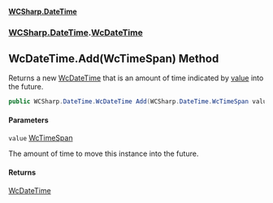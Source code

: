 #### [WCSharp.DateTime](README.md 'README')
### [WCSharp.DateTime](WCSharp.DateTime.md 'WCSharp.DateTime').[WcDateTime](WCSharp.DateTime.WcDateTime.md 'WCSharp.DateTime.WcDateTime')

## WcDateTime.Add(WcTimeSpan) Method

Returns a new [WcDateTime](WCSharp.DateTime.WcDateTime.md 'WCSharp.DateTime.WcDateTime') that is an amount of time indicated by [value](WCSharp.DateTime.WcDateTime.Add(WCSharp.DateTime.WcTimeSpan).md#WCSharp.DateTime.WcDateTime.Add(WCSharp.DateTime.WcTimeSpan).value 'WCSharp.DateTime.WcDateTime.Add(WCSharp.DateTime.WcTimeSpan).value') into the future.

```csharp
public WCSharp.DateTime.WcDateTime Add(WCSharp.DateTime.WcTimeSpan value);
```
#### Parameters

<a name='WCSharp.DateTime.WcDateTime.Add(WCSharp.DateTime.WcTimeSpan).value'></a>

`value` [WcTimeSpan](WCSharp.DateTime.WcTimeSpan.md 'WCSharp.DateTime.WcTimeSpan')

The amount of time to move this instance into the future.

#### Returns
[WcDateTime](WCSharp.DateTime.WcDateTime.md 'WCSharp.DateTime.WcDateTime')